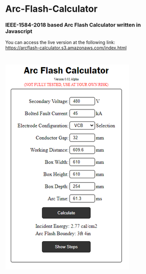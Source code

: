 # Arc-Flash-Calculator
### IEEE-1584-2018 based Arc Flash Calculator written in Javascript

You can access the live version at the following link:<br/>
https://arcflash-calculator.s3.amazonaws.com/index.html

<br/>

![Screenshot of arc-flash-calculator](/images/screenshot.png)
